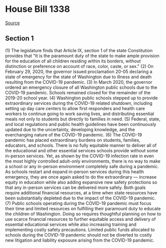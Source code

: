 # House Bill 1338

[Source](http://lawfilesext.leg.wa.gov/biennium/2021-22/Xml/Bills/House%20Bills/1338.xml)
## Section 1
(1) The legislature finds that Article IX, section 1 of the state Constitution provides that "It is the paramount duty of the state to make ample provision for the education of all children residing within its borders, without distinction or preference on account of race, color, caste, or sex."
(2) On February 29, 2020, the governor issued proclamation 20-05 declaring a state of emergency for the state of Washington due to illness and death resulting from the COVID-19 pandemic.
(3) In March 2020, the governor ordered an emergency closure of all Washington public schools due to the COVID-19 pandemic. Schools remained closed for the remainder of the 2019-20 school year.
(4) Washington public schools stepped up to provide extraordinary services during the COVID-19 related shutdown, including setting up day care centers to allow first responders and health care workers to continue going to work saving lives, and distributing essential meals not only to students but directly to families in need.
(5) Federal, state, and local regulations and public health guidelines have been continuously updated due to the uncertainty, developing knowledge, and the everchanging nature of the COVID-19 pandemic.
(6) The COVID-19 pandemic has placed extraordinary burdens on students, families, educators, and schools. There is no fully equitable manner to deliver all of the educational and other essential services schools provide without some in-person services. Yet, as shown by the COVID-19 infection rate in even the most highly controlled adult-only environments, there is no way to make a school or any in-person environment completely safe during a pandemic. As schools restart and expand in-person services during this health emergency, they are once again asked to do the extraordinary — increase equity in education while also adding expansive new safety protections so that any in-person services can be delivered more safely. Both goals require additional financial resources, at a time when state resources have been substantially depleted due to the impact of the COVID-19 pandemic.
(7) Public schools operating during the COVID-19 pandemic must focus their time and limited resources on fulfilling their paramount duty to educate the children of Washington. Doing so requires thoughtful planning on how to use scarce financial resources to further equitable access and delivery of essential educational services while also increasing training and implementing costly safety precautions. Limited public funds allocated to schools during the COVID-19 pandemic should not be diverted to costly new litigation and liability exposure arising from the COVID-19 pandemic.
